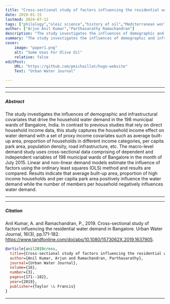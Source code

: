 ```yaml
---
title: "Cross-sectional study of factors influencing the residential water demand in Bangalore" 
date: 2019-01-15
lastmod: 2024-07-12
tags: ["philology","oleic science","history of oil","Mediterranean world"]
author: ["Arjun Anil Kumar","Parthasarathy Ramachandran"]
description: "The study investigates the influences of demographic and infrastructural covariates that drive the household water demand in the 198 municipal wards of Bangalore, India." 
summary: "The study investigates the influences of demographic and infrastructural covariates that drive the household water demand in the 198 municipal wards of Bangalore, India." 
cover:
    image: "paper1.png"
    alt: "Some Uses For Olive Oil"
    relative: false
editPost:
    URL: "https://github.com/pmichaillat/hugo-website"
    Text: "Urban Water Journal"

---
```


---
<!--
##### Download

+ [Paper](paper1.pdf)
+ [Online appendix](appendix1.pdf)
+ [Code and data](https://github.com/pmichaillat/feru)
-->
---

##### Abstract

The study investigates the influences of demographic and infrastructural covariates that drive the household water demand in the 198 municipal wards of Bangalore, India. In contrast to previous studies that rely on direct household income data, this study captures the household income effect on water demand with a set of proxy income covariates such as average built-up area, proportion of households in different income categories, per capita park area, population density, road infrastructure, etc. The macro-level demand study uses cross-sectional data comprising of dependent and independent variables of 198 municipal wards of Bangalore in the month of July 2015. Linear and non-linear demand models estimate the influence of factors using the ordinary least squares (OLS) method and results are compared. Results indicate that average built-up area, proportion of high income households and per capita park area positively influence the water demand while the number of members per household negatively influences water demand.

---
<!--
##### Figure 6: Some Uses For Olive Oil

![](paper1.png)
-->
---

##### Citation

Anil Kumar, A. and Ramachandran, P., 2019. Cross-sectional study of factors influencing the residential water demand in Bangalore. Urban Water Journal, 16(3), pp.171-182. https://www.tandfonline.com/doi/abs/10.1080/1573062X.2019.1637905.

```BibTeX
@article{anil2019cross,
  title={Cross-sectional study of factors influencing the residential water demand in Bangalore},
  author={Anil Kumar, Arjun and Ramachandran, Parthasarathy},
  journal={Urban Water Journal},
  volume={16},
  number={3},
  pages={171--182},
  year={2019},
  publisher={Taylor \& Francis}
}
```

---
<!--
##### Related material

+ [Presentation slides](presentation1.pdf)
+ [Summary of the paper](https://www.penguinrandomhouse.com/books/110403/unusual-uses-for-olive-oil-by-alexander-mccall-smith/)
-->